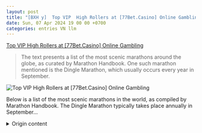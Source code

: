```yaml
---
layout: post
title: "[BXH y]  Top VIP  High Rollers at [77Bet.Casino] Online Gambling"
date: Sun, 07 Apr 2024 19 00 00 +0700
categories: entries VN llm
---
```

[ Top VIP  High Rollers at [77Bet.Casino] Online Gambling](https://samson.thanhhoa.gov.vn/video0407-mu68.vn.htm)

> The text presents a list of the most scenic marathons around the globe, as curated by Marathon Handbook. One such marathon mentioned is the Dingle Marathon, which usually occurs every year in September.

![ Top VIP  High Rollers at [77Bet.Casino] Online Gambling](None)

 Below is a list of the most scenic marathons in the world, as compiled by Marathon Handbook. The Dingle Marathon typically takes place annually in September...

<details>
  <summary>Origin content</summary>
  ---
layout: post
title: " [BXH y] BXH Ý BXH Ý【77Bet.Casino】sòng bài trực tuyến"
date: Sun, 07 Apr 2024 19:00:00 +0700
categories: entries VN
---
[BXH Ý BXH Ý【77Bet.Casino】sòng bài trực tuyến](https://samson.thanhhoa.gov.vn/video0407-mu68.vn.htm)

Dưới đây là những giải marathon có đường chạy đẹp nhất thế giới do trang Marathon Handbook liệt kê. Cuộc thi Dingle Marathon thường diễn ra vào tháng 9 hằng năm ...


</details>

